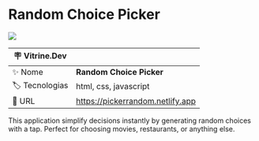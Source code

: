 # Random Choice Picker

![](https://github.com/rafaelcabral223/random-choice-picker/assets/72042885/085ad00a-3d1b-45b6-9005-bc38677eb705#vitrinedev)

| :placard: Vitrine.Dev |                                       |
| --------------------- | ------------------------------------- |
| :sparkles: Nome       | **Random Choice Picker**          |
| :label: Tecnologias   | html, css, javascript                 |
| :rocket: URL          | https://pickerrandom.netlify.app |


This application simplify decisions instantly by generating random choices with a tap. Perfect for choosing movies, restaurants, or anything else.